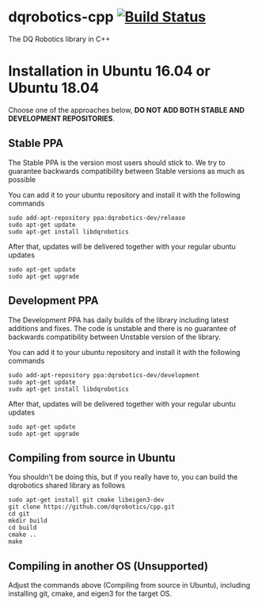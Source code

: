 # dqrobotics-cpp [![Build Status](https://travis-ci.com/dqrobotics/cpp.svg?branch=master)](https://travis-ci.com/dqrobotics/cpp)
The DQ Robotics library in C++

# Installation in Ubuntu 16.04 or Ubuntu 18.04

Choose one of the approaches below, **DO NOT ADD BOTH STABLE AND DEVELOPMENT REPOSITORIES**.

## Stable PPA

The Stable PPA is the version most users should stick to. We try to guarantee backwards compatibility between Stable versions as much as possible

You can add it to your ubuntu repository and install it with the following commands
```
sudo add-apt-repository ppa:dqrobotics-dev/release
sudo apt-get update
sudo apt-get install libdqrobotics
```

After that, updates will be delivered together with your regular ubuntu updates
```
sudo apt-get update
sudo apt-get upgrade
```

## Development PPA

The Development PPA has daily builds of the library including latest additions and fixes. The code is unstable and there is no guarantee of backwards compatibility between Unstable version of the library.

You can add it to your ubuntu repository and install it with the following commands
```
sudo add-apt-repository ppa:dqrobotics-dev/development
sudo apt-get update
sudo apt-get install libdqrobotics
```

After that, updates will be delivered together with your regular ubuntu updates
```
sudo apt-get update
sudo apt-get upgrade
```

## Compiling from source in Ubuntu

You shouldn't be doing this, but if you really have to, you can build the dqrobotics shared library as follows
```
sudo apt-get install git cmake libeigen3-dev
git clone https://github.com/dqrobotics/cpp.git
cd git
mkdir build
cd build
cmake ..
make
```

## Compiling in another OS (Unsupported)

Adjust the commands above (Compiling from source in Ubuntu), including installing git, cmake, and eigen3 for the target OS. 

